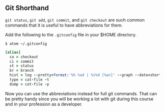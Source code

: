 ## Git Shorthand

`git status`, `git add`, `git commit`, and `git checkout` are such common commands that it is useful to have abbreviations for them.

Add the following to the `.gitconfig` file in your $HOME directory.
```shell
$ atom ~/.gitconfig
```

```ruby
[alias]
  co = checkout
  ci = commit
  st = status
  br = branch
  hist = log --pretty=format:'%h %ad | %s%d [%an]' --graph --date=short
  type = cat-file -t
  dump = cat-file -p
```

Now you can use the abbreviations instead for full git commands. That can be pretty handy since you will be working a lot with git during this course and in your profession as a developer. 

